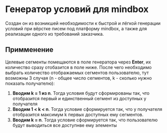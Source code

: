 # Генератор условий для mindbox
Создан он из возникшей необходимости к быстрой и лёгкой генерации условий при вёрстке писем под платформу mindbox, а также для реализации одного из требований заказчика.

## Примменение
Целевые сегменты помещаются в поле генератора через **Enter**, их количество сразу отобазится в поле ниже. После чего необходимо выбрать количество отображаемых сегментов пользователю, тут возможны 3 случая (n - общее число сегментов, k - сколько нужно показать получателю):

1. **Вводим k = 1 из n**. Тогда условия будут сформированы так, что отобразится первый и единственный сегмент из доступных у получателя
2. **Вводим 1 < k < n**. Тогда условие сформируется так, что у получателя отобразится максимум k первых доступных ему сегментов.
3. **Вводим k = n**. Тогда условие сформируется так, что пользователю будут выводиться все доступнве ему элементы
